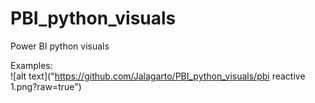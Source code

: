 # PBI_python_visuals
Power BI python visuals

Examples:  
![alt text]("https://github.com/Jalagarto/PBI_python_visuals/pbi reactive 1.png?raw=true")

